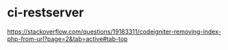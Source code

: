 # ci-restserver
https://stackoverflow.com/questions/19183311/codeigniter-removing-index-php-from-url?page=2&tab=active#tab-top
